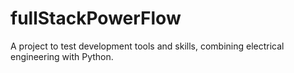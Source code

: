 # fullStackPowerFlow
A project to test development tools and skills, combining electrical engineering with Python.

